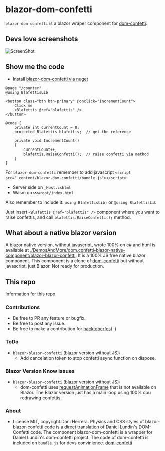 # blazor-dom-confetti

`blazor-dom-confetti` is a blazor wraper component for [dom-confetti](https://github.com/daniel-lundin/dom-confetti).

## Devs love screenshots

![ScreenShot](./DemosAndMore/ScreenShot/i.gif)

## Show me the code

* Install [blazor-dom-confetti via nuget](https://www.nuget.org/packages/blazor-dom-confetti/)

```razor
@page "/counter"
@using BlafettisLib

<button class="btn btn-primary" @onclick="IncrementCount">
    Click me
    <Blafettis @ref="blafettis" />
</button>

@code {
    private int currentCount = 0;
    protected Blafettis blafettis;  // get the reference

    private void IncrementCount()
    {
        currentCount++;
        blafettis.RaiseConfetti();  // raise confetti via method
    }
}
```

For `blazor-dom-confetti` remember to add javascript `<script src="_content/blazor-dom-confetti/bundle.js"></script>`:

* Server side on `_Host.cshtml`
* Wasm on `wwwroot/index.html`

Also remember to include it: `using BlafettisLib;` or `@using BlafettisLib`

Just insert `<Blafettis @ref="blafettis" />` component where you want to raise confettis, and call `blafettis.RaiseConfetti();` method.

## What about a native blazor version

A blazor native version, without javascript, wrote 100% on c# and html is available at [./DemosAndMore/dom.confetti-blazor-native-component/blazor-blazor-confetti](./DemosAndMore/dom.confetti-blazor-native-component/blazor-blazor-confetti). It is a 100% JS free native blazor component. This component is a clone of [dom-confetti](https://github.com/daniel-lundin/dom-confetti) but without javascript, just Blazor. Not ready for production.

## This repo

Information for this repo

### Contributions

* Be free to PR any feature or bugfix.
* Be free to post any issue.
* Be free to make a contribution for [hacktoberfest](https://hacktoberfest.digitalocean.com) :)

### ToDo

* `blazor-blazor-confetti` (blazor version without JS):
  * Add cancelation token to stop confetti async function on dispose.

### Blazor Version Know issues

* `blazor-blazor-confetti` (blazor version without JS):
  * dom-confetti uses [requestAnimationFrame](https://developer.mozilla.org/es/docs/Web/API/Window/requestAnimationFrame) that is not available on Blazor. The Blazor version just has a main loop using 100% cpu redrawing confettis.

### About

* License MIT, copyright Dani Herrera. Physics and CSS styles of blazor-blazor-confetti code is a direct translation of Daniel Lundin's DOM-Confetti code. The component blazor-dom-confetti is a wrapper for Daniel Lundin's dom-confetti project. The code of dom-confetti is included on `bundle.js` for devs convinience. [dom-confetti](https://github.com/daniel-lundin/dom-confetti)
